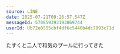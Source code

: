 ```yaml
---
source: LINE
date: 2025-07-21T09:26:57.547Z
messageId: 570859393193869744
userId: Ub72e0555cbf4df6c5440b4dc7993c71d
---
```


たすくと二人で和気のプールに行ってきた